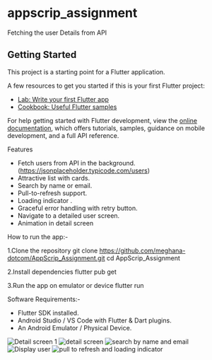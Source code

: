 # appscrip_assignment

Fetching the user Details from API

## Getting Started

This project is a starting point for a Flutter application.

A few resources to get you started if this is your first Flutter project:

- [Lab: Write your first Flutter app](https://docs.flutter.dev/get-started/codelab)
- [Cookbook: Useful Flutter samples](https://docs.flutter.dev/cookbook)

For help getting started with Flutter development, view the
[online documentation](https://docs.flutter.dev/), which offers tutorials,
samples, guidance on mobile development, and a full API reference.


Features

- Fetch users from API in the background.  (https://jsonplaceholder.typicode.com/users)
- Attractive list with cards.
- Search by name or email.
- Pull-to-refresh support.
- Loading indicator .
- Graceful error handling with retry button.
- Navigate to a detailed user screen.
- Animation in detail screen


How to run the app:-

1.Clone the repository
   git clone https://github.com/meghana-dotcom/AppScrip_Assignment.git
   cd AppScrip_Assignment

2.Install dependencies
  flutter pub get

3.Run the app on emulator or device
  flutter run

Software Requirements:-

* Flutter SDK installed.
* Android Studio / VS Code with Flutter & Dart plugins.
* An Android Emulator / Physical Device.

![Detail screen 1](https://github.com/user-attachments/assets/14f51640-782b-465f-87f0-87734e145897)
![detail screen](https://github.com/user-attachments/assets/0d3e2cd5-df47-49ba-9657-e32ddcdbf2db)
![search by name and email](https://github.com/user-attachments/assets/4ed99a62-d3f1-4a22-a5e3-17187dcc78ae)
![Display user](https://github.com/user-attachments/assets/dd6b3ba9-ebc4-4d6b-8bf3-4c7fa27d9798)
![pull to refresh and loading indicator](https://github.com/user-attachments/assets/60e6ce92-a6aa-4825-9f66-f7eb6786d3b4)
